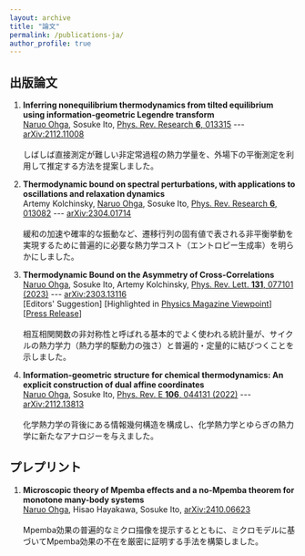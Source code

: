 ```yaml
---
layout: archive
title: "論文"
permalink: /publications-ja/
author_profile: true
---
```


## 出版論文

1. **Inferring nonequilibrium thermodynamics from tilted equilibrium using information-geometric Legendre transform**  
<u>Naruo Ohga</u>, Sosuke Ito, [Phys. Rev. Research **6**, 013315](https://doi.org/10.1103/PhysRevResearch.6.013315)
--- [arXiv:2112.11008](https://arxiv.org/abs/2112.11008)<br><br>
しばしば直接測定が難しい非定常過程の熱力学量を、外場下の平衡測定を利用して推定する方法を提案しました。

1. **Thermodynamic bound on spectral perturbations, with applications to oscillations and relaxation dynamics**  
Artemy Kolchinsky, <u>Naruo Ohga</u>, Sosuke Ito, [Phys. Rev. Research **6**, 013082](https://doi.org/10.1103/PhysRevResearch.6.013082)
--- [arXiv:2304.01714](https://arxiv.org/abs/2304.01714)<br><br>
緩和の加速や確率的な振動など、遷移行列の固有値で表される非平衡挙動を実現するために普遍的に必要な熱力学コスト（エントロピー生成率）を明らかにしました。

1. **Thermodynamic Bound on the Asymmetry of Cross-Correlations**   
<u>Naruo Ohga</u>, Sosuke Ito, Artemy Kolchinsky, [Phys. Rev. Lett. **131**, 077101 (2023)](https://doi.org/10.1103/PhysRevLett.131.077101)
--- [arXiv:2303.13116](https://arxiv.org/abs/2303.13116)  
[Editors' Suggestion]
[Highlighted in [Physics Magazine Viewpoint](https://physics.aps.org/articles/v16/142)]
[[Press Release](https://www.s.u-tokyo.ac.jp/ja/press/2023/8610/)]<br><br>
相互相関関数の非対称性と呼ばれる基本的でよく使われる統計量が、サイクルの熱力学力（熱力学的駆動力の強さ）と普遍的・定量的に結びつくことを示しました。

1. **Information-geometric structure for chemical thermodynamics: An explicit construction of dual affine coordinates**   
<u>Naruo Ohga</u>, Sosuke Ito, [Phys. Rev. E **106**, 044131 (2022)](https://doi.org/10.1103/PhysRevE.106.044131)
--- [arXiv:2112.13813](https://arxiv.org/abs/2112.13813)<br><br>
化学熱力学の背後にある情報幾何構造を構成し、化学熱力学とゆらぎの熱力学に新たなアナロジーを与えました。

## プレプリント

1. **Microscopic theory of Mpemba effects and a no-Mpemba theorem for monotone many-body systems**  
<u>Naruo Ohga</u>, Hisao Hayakawa, Sosuke Ito, [arXiv:2410.06623](https://arxiv.org/abs/2410.06623)<br><br>
Mpemba効果の普遍的なミクロ描像を提示するとともに、ミクロモデルに基づいてMpemba効果の不在を厳密に証明する手法を構築しました。
